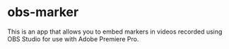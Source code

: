 # obs-marker
This is an app that allows you to embed markers in videos recorded using OBS Studio for use with Adobe Premiere Pro.
